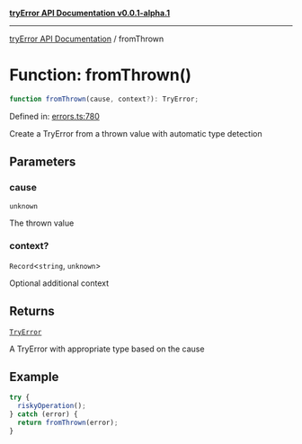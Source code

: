 [**tryError API Documentation v0.0.1-alpha.1**](../index.md)

***

[tryError API Documentation](../index.md) / fromThrown

# Function: fromThrown()

```ts
function fromThrown(cause, context?): TryError;
```

Defined in: [errors.ts:780](https://github.com/oconnorjohnson/tryError/blob/e3ae0308069a4fba073f4543d527ad76373db795/src/errors.ts#L780)

Create a TryError from a thrown value with automatic type detection

## Parameters

### cause

`unknown`

The thrown value

### context?

`Record`\<`string`, `unknown`\>

Optional additional context

## Returns

[`TryError`](../interfaces/TryError.md)

A TryError with appropriate type based on the cause

## Example

```typescript
try {
  riskyOperation();
} catch (error) {
  return fromThrown(error);
}
```
